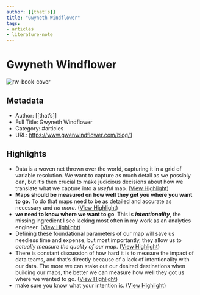```yaml
---
author: [[that’s]]
title: "Gwyneth Windflower"
tags: 
- articles
- literature-note
---
```

# Gwyneth Windflower

![rw-book-cover](https://www.gwenwindflower.com/blog/favicon.png)

## Metadata
- Author: [[that’s]]
- Full Title: Gwyneth Windflower
- Category: #articles
- URL: https://www.gwenwindflower.com/blog/1

## Highlights
- Data is a woven net thrown over the world, capturing it in a grid of variable resolution. We want to capture as much detail as we possibly can, but it’s then crucial to make judicious decisions about how we translate what we capture into a *useful* map. ([View Highlight](https://read.readwise.io/read/01gvp1j3jkqvxaa1an6zr75qdt))
- **Maps should be measured on how well they get you where you want to go.** To do that maps need to be as detailed and accurate as necessary and *no more*. ([View Highlight](https://read.readwise.io/read/01gvp1kme8ngh46zfw3j9zzse3))
- **we need to know where we want to go**.
  This is ***intentionality***, the missing ingredient I see lacking most often in my work as an analytics engineer. ([View Highlight](https://read.readwise.io/read/01gvp1vxbq8chn35ege27gzj6y))
- Defining these foundational parameters of our map will save us needless time and expense, but most importantly, they allow us to *actually measure the quality of our map*. ([View Highlight](https://read.readwise.io/read/01gvp1x55ngm8qtx9cwdx2pq8g))
- There is constant discussion of how hard it is to measure the impact of data teams, and that’s directly because of a lack of intentionality with our data. The more we can stake out our desired destinations when building our maps, the better we can measure how well they got us where we wanted to go. ([View Highlight](https://read.readwise.io/read/01gvp1xp6tx6xwgpcq2ae9dssd))
- make sure you know what your intention is. ([View Highlight](https://read.readwise.io/read/01gvp1xz3deex0rcxzh2hvdx3d))
